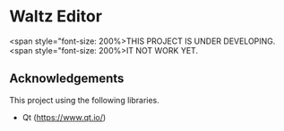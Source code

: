 # Waltz Editor
<span style="font-size: 200%>THIS PROJECT IS UNDER DEVELOPING. </span>
<span style="font-size: 200%>IT NOT WORK YET. </span>

## Acknowledgements
This project using the following libraries.
- Qt (https://www.qt.io/)
